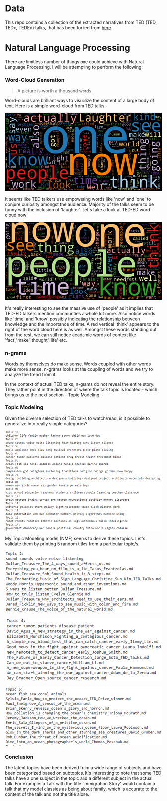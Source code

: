 # Data

This repo contains a collection of the extracted narratives from TED (TED, TEDx, TEDEd) talks, that has been forked from [here](https://github.com/saranyan/TED-Talks).

# Natural Language Processing

There are limitless number of things one could achieve with Natural Language Processing. I will be attempting to perform the following:

### Word-Cloud Generation

> A picture is worth a thousand words. 

Word-clouds are brilliant ways to visualize the content of a large body of text. Here is a simple word-cloud from TED talks.

![image](ted_cloud.png)

It seems like TED talkers use empowering words like 'now' and 'one' to conjure curiosity amongst the audience. Majority of the talks seem to be funny with the inclusion of 'laughter'.
Let's take a look at TED-ED word-cloud now

![image](ted_ed_cloud.png)

It's really interesting to see the massive use of 'people' as it implies that TED-ED talkers mention communties a whole lot more. Also notice words like 'time' and 'know' possibly indicating the relationship between knowledge and the importance of time. A red vertical 'think' appears to the right of the word cloud here is as well. Amongst these words standing out from the rest, we can still notice academic words of context like 'fact','make','thought','life' etc. 

### n-grams

Words by themselves do make sense. Words coupled with other words make more sense. n-grams looks at the coupling of words and we try to analyze the trend from it.

In the context of actual TED talks, n-grams do not reveal the entire story. They rather point in the direction of where the talk topic is located - which brings us to the next section - Topic Modeling.

### Topic Modeling 

Given the diverse selection of TED talks to watch/read, is it possible to generalize into really simple categories?

![image](images/topic_modeling.png)

My Topic Modeling model (NMF) seems to derive these topics. Let's validate them by printing 5 random titles from a particular topic/s.

![image](images/top_mod_eval_1.png)

![image](images/top_mod_eval_2.png)

![image](images/top_mod_eval_3.png)

### Conclusion

The latent topics have been derived from a wide range of subjects and have been categorized based on subtopics. It's interesting to note that some TED talks have a one subject in the topic and a different subject in the actual talk. For example: a Talk with the title 'Immigration Story' would contain a talk that my model classies as being about family, which is accurate to the content of the talk and not the title alone.
 




